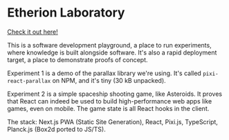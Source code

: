# Etherion Laboratory

[Check it out here!](https://lab.etherion.app/)

This is a software development playground, a place to run experiments, where knowledge is built alongside software. It's also a rapid deployment target, a place to demonstrate proofs of concept.

Experiment 1 is a demo of the parallax library we're using. It's called `pixi-react-parallax` on NPM, and it's tiny (30 kB unpacked).

Experiment 2 is a simple spaceship shooting game, like Asteroids. It proves that React can indeed be used to build high-performance web apps like games, even on mobile. The game state is all React hooks in the client.

The stack: Next.js PWA (Static Site Generation), React, Pixi.js, TypeScript, Planck.js (Box2d ported to JS/TS).
